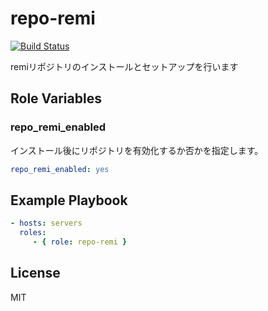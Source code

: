 repo-remi
=========

[![Build Status](https://travis-ci.org/wate/ansible-role-repo-remi.svg?branch=master)](https://travis-ci.org/wate/ansible-role-repo-remi)

remiリポジトリのインストールとセットアップを行います


Role Variables
--------------

### repo_remi_enabled

インストール後にリポジトリを有効化するか否かを指定します。

```yaml
repo_remi_enabled: yes
```

Example Playbook
----------------

```yaml
- hosts: servers
  roles:
     - { role: repo-remi }
```


License
-------

MIT
